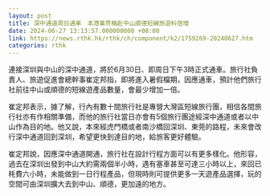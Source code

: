 ```yaml
---
layout: post
title: 深中通道周日通車　本港業界稱赴中山順德短線旅遊料倍增
date: 2024-06-27 13:13:57.000000000 +08:00
link: https://news.rthk.hk/rthk/ch/component/k2/1759269-20240627.htm
categories: rthk
---
```


連接深圳與中山的深中通道，將於6月30日、即周日下午3時正式通車。旅行社負責人、旅遊促進會總幹事崔定邦指，即將進入暑假檔期，因應通車，預計他們旅行社前往中山或順德的短線遊產品數量，會最少增加一倍。

崔定邦表示，據了解，行內有數十間旅行社是專營大灣區短線旅行團，相信各間旅行社亦有作相關準備，而他的旅行社當日亦會有5個旅行團途經深中通道或者以中山作為目的地。他又說，本來經虎門橋或者南沙橋回深圳、東莞的路程，未來會改行深中通道回到深圳，希望更快到達目的地，給旅客更好體驗。

崔定邦說，因應深中通道開通，旅行社在設計行程方面可以有更多樣化。他形容，過去在深圳出發到中山大約需兩個半小時，遇有塞車甚至可達三小時以上，來回已秏費六小時，未能做到一日行程產品，但現時則可提供更多一天遊產品選擇，玩的空間可由深圳擴大去到中山、順德，更加遠的地方。
